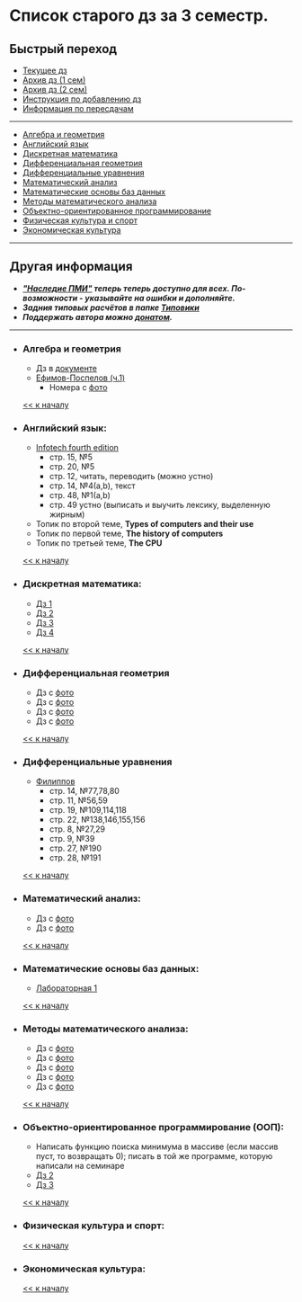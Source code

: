 # Список старого дз за 3 семестр.

## Быстрый переход

- [Текущее дз](README.md#Список-текущего-и-будущего-дз)
- [Архив дз (1 сем)](Дз_1_семестр.md#Список-старого-дз-за-1-семестр.)
- [Архив дз (2 сем)](Дз_2_семестр.md#Список-старого-дз-за-2-семестр.)
- [Инструкция по добавлению дз](Как_вам_добавлять_сюда_дз/Как_добавить_дз.md)
- [Информация по пересдачам](пересдачи.md)

***

- [Алгебра и геометрия](#Алгебра-и-геометрия)
- [Английский язык](#Английский-язык)
- [Дискретная математика](#Дискретная-математика)
- [Дифференциальная геометрия](#Дифференциальная-геометрия)
- [Дифференциальные уравнения](#Дифференциальные-уравнения)
- [Математический анализ](#Математический-анализ)
- [Математические основы баз данных](#Математические-основы-баз-данных)
- [Методы математического анализа](#Методы-математического-анализа)
- [Объектно-ориентированное программирование](#Объектно-ориентированное-программирование-ООП)
- [Физическая культура и спорт](#Физическая-культура-и-спорт)
- [Экономическая культура](#Экономическая-культура)

***

## Другая информация

- __*["Наследие ПМИ"](https://github.com/appliedMathematicsAndComputerScience/PMI_legacy) теперь теперь доступно для всех. По-возможности - указывайте на ошибки и дополняйте.*__
-  __*Задния типовых расчётов в папке [Типовики](https://github.com/nektonick/KMBO-01-homework/tree/master/%D0%A2%D0%B8%D0%BF%D0%BE%D0%B2%D0%B8%D0%BA%D0%B8)*__
- __*Поддержать автора можно [донатом](https://www.tinkoff.ru/rm/grebnev.nikita7/9UP5Q99768).*__

***

- ### Алгебра и геометрия
    - Дз в [документе](Ресурсы/Документы/3сем/dz_algebra_10.pdf)
    - [Ефимов-Поспелов (ч.1)](Книги/Ефимов_Поспелов_Сборник_задач_по_математике_том_1.pdf)
        - Номера с [фото](Ресурсы/Изображения/3сем/алгем_1.jpg)

    [<< к началу](#Быстрый-переход)

- ### Английский язык:
    - [Infotech fourth edition](Книги/infotech_english_for_computer_users_4th_ed_students_book-3.pdf) 
        -  стр. 15, №5
        -  стр. 20, №5
        -  стр. 12, читать, переводить (можно устно)
        -  стр. 14, №4(a,b), текст
        -  стр. 48, №1(a,b)
        -  стр. 49 устно (выписать и выучить лексику, выделенную жирным)
    - Топик по второй теме, **Types of computers and their use**
    - Топик по первой теме, **The history of computers**
    - Топик по третьей теме, **The CPU**
    
    [<< к началу](#Быстрый-переход)
    
- ### Дискретная математика:
    - [Дз 1](Ресурсы/Документы/3сем/hw1.pdf)
    - [Дз 2](Ресурсы/Документы/3сем/hw2.pdf)
    - [Дз 3](Ресурсы/Документы/3сем/hw3.pdf)
    - [Дз 4](Ресурсы/Документы/3сем/hw4.pdf)
      
    [<< к началу](#Быстрый-переход)

- ### Дифференциальная геометрия
    - Дз с [фото](Ресурсы/Изображения/3сем/диффгем_1.jpg)
    - Дз с [фото](Ресурсы/Изображения/3сем/диффгем_2.jpg)
    - Дз с [фото](Ресурсы/Изображения/3сем/диффгем_3.jpg)
    - Дз с [фото](Ресурсы/Изображения/3сем/диффгем_4.jpg)
      

    [<< к началу](#Быстрый-переход)

- ### Дифференциальные уравнения
    - [Филиппов](Книги/FilippovDU.pdf)
        - стр. 14, №77,78,80
        - стр. 11, №56,59
        - стр. 19, №109,114,118
        - стр. 22, №138,146,155,156
        - стр. 8, №27,29
        - стр. 9, №39
        - стр. 27, №190
        - стр. 28, №191
      
    [<< к началу](#Быстрый-переход)

- ### Математический анализ:
    - Дз с [фото](Ресурсы/Изображения/3сем/матан_1.jpg)
    - Дз с [фото](Ресурсы/Изображения/3сем/матан_2.jpg)

    [<< к началу](#Быстрый-переход) 

- ### Математические основы баз данных:
    - [Лабораторная 1](https://drive.google.com/drive/folders/1iC7T4fkH-YjpOAFdVhv-86yPKtB7Z-HO)
      
    [<< к началу](#Быстрый-переход)
    
- ### Методы математического анализа:
    - Дз с [фото](Ресурсы/Изображения/3сем/методы_1.jpg)
    - Дз с [фото](Ресурсы/Изображения/3сем/методы_2.jpg)
    - Дз с [фото](Ресурсы/Изображения/3сем/методы_3.jpg)
    - Дз с [фото](Ресурсы/Изображения/3сем/методы_4.jpg)
    - Дз с [фото](Ресурсы/Изображения/3сем/методы_5.jpg)

    [<< к началу](#Быстрый-переход)

- ### Объектно-ориентированное программирование (ООП):
    - Написать функцию поиска минимума в массиве (если массив пуст, то возвращать 0); писать в той же программе, которую написали на семинаре
    - [Дз 2](Ресурсы/Документы/3сем/ООП_1.txt)
    - [Дз 3](Ресурсы/Документы/3сем/ООП_2.txt)

    [<< к началу](#Быстрый-переход)

- ### Физическая культура и спорт:
      
    [<< к началу](#Быстрый-переход)

- ### Экономическая культура:
      
    [<< к началу](#Быстрый-переход)
